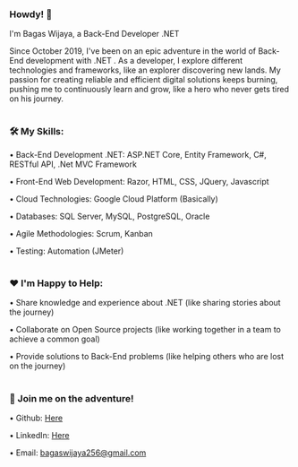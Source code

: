 ### Howdy! 👋

I'm Bagas Wijaya, a Back-End Developer .NET

Since October 2019, I've been on an epic adventure in the world of Back-End development with .NET . As a developer, I explore different technologies and frameworks, like an explorer discovering new lands. My passion for creating reliable and efficient digital solutions keeps burning, pushing me to continuously learn and grow, like a hero who never gets tired on his journey.

#
### 🛠️ My Skills:

•	Back-End Development .NET: ASP.NET Core, Entity Framework, C#, RESTful API, .Net MVC Framework

•	Front-End Web Development: Razor, HTML, CSS, JQuery, Javascript

•	Cloud Technologies: Google Cloud Platform (Basically)

•	Databases: SQL Server, MySQL, PostgreSQL, Oracle

•	Agile Methodologies: Scrum, Kanban

•	Testing: Automation (JMeter)

#
### ❤️ I'm Happy to Help:

•	Share knowledge and experience about .NET (like sharing stories about the journey)

•	Collaborate on Open Source projects (like working together in a team to achieve a common goal)

•	Provide solutions to Back-End problems (like helping others who are lost on the journey)

#
### 🚙 Join me on the adventure!

•	Github: [Here](https://github.com/bagaswijaya97)

•	LinkedIn: [Here](https://www.linkedin.com/in/bagaswijaya/)

•	Email: bagaswijaya256@gmail.com


